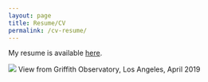 ```yaml
---
layout: page
title: Resume/CV
permalink: /cv-resume/
---
```

My resume is available <a href="{{ 'assets/resume_winter_2023_bc.pdf' | relative_url }}">here</a>.

<div class="hero">
  	<img class="feature-img" src="{{ 'assets/griffith.JPG' | relative_url }}" />
  	View from Griffith Observatory, Los Angeles, April 2019
</div>
